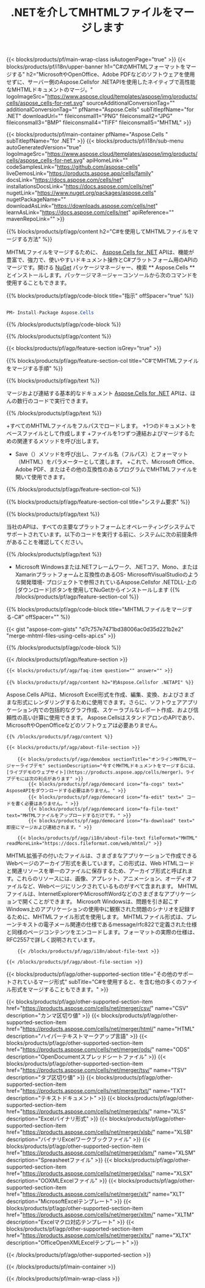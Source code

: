 ﻿---
title: .NETを介してMHTMLファイルをマージします 
weight: 2610
url: /ja/net/merger/mhtml/ 
description: .NETフレームワーク、.NETコア、Mono、またはXamarinプラットフォームでMHTMLドキュメントを組み合わせるためのC#ソースコード。
---
{{< blocks/products/pf/main-wrap-class isAutogenPage="true" >}}
{{< blocks/products/pf/i18n/upper-banner h1="C#のMHTMLフォーマットをマージする" h2="MicrosoftやOpenOffice、Adobe PDFなどのソフトウェアを使用せずに、サーバー側のAspose.Cellsfor .NETAPIを使用したネイティブで高性能なMHTMLドキュメントのマージ。" logoImageSrc="https://www.aspose.cloud/templates/aspose/img/products/cells/aspose_cells-for-net.svg" sourceAdditionalConversionTag="" additionalConversionTag="" pfName="Aspose.Cells" subTitlepfName="for .NET" downloadUrl="" fileiconsmall1="PNG" fileiconsmall2="JPG" fileiconsmall3="BMP" fileiconsmall4="TIFF" fileiconsmall5="MHTML" >}}

{{< blocks/products/pf/main-container pfName="Aspose.Cells " subTitlepfName="for .NET" >}}
{{< blocks/products/pf/i18n/sub-menu autoGeneratedVersion="true" logoImageSrc="https://www.aspose.cloud/templates/aspose/img/products/cells/aspose_cells-for-net.svg" apiHomeLink="" codeSamplesLink="https://github.com/aspose-cells" liveDemosLink="https://products.aspose.app/cells/family" docsLink="https://docs.aspose.com/cells/net" installationsDocsLink="https://docs.aspose.com/cells/net" nugetLink="https://www.nuget.org/packages/aspose.cells" nugetPackageName="" downloadAsLink="https://downloads.aspose.com/cells/net" learnAsLink="https://docs.aspose.com/cells/net" apiReference="" mavenRepoLink="" >}}

{{% blocks/products/pf/agp/content h2="C#を使用してMHTMLファイルをマージする方法" %}}

 MHTMLファイルをマージするために、
 [Aspose.Cells for .NET](https://products.aspose.com/cells/net) 
 APIは、機能が豊富で、強力で、使いやすいドキュメント操作とC#プラットフォーム用のAPIのマージです。開ける
 [NuGet](https://www.nuget.org/packages/aspose.cells) 
 パッケージマネージャー、検索
 ** Aspose.Cells ** 
 とインストールします。パッケージマネージャーコンソールから次のコマンドを使用することもできます。

{{% blocks/products/pf/agp/code-block title="指示" offSpacer="true" %}}

```cs

PM> Install-Package Aspose.Cells


```

{{% /blocks/products/pf/agp/code-block %}}

{{% /blocks/products/pf/agp/content %}}

{{< blocks/products/pf/agp/feature-section isGrey="true" >}}

{{% blocks/products/pf/agp/feature-section-col title="C#でMHTMLファイルをマージする手順" %}}

{{% blocks/products/pf/agp/text %}}

 マージおよび連結する基本的なドキュメント
 [Aspose.Cells for .NET](https://products.aspose.com/cells/net) 
 APIは、ほんの数行のコードで実行できます。

{{% /blocks/products/pf/agp/text %}}

+すべてのMHTMLファイルをフルパスでロードします。
+1つのドキュメントをベースファイルとして作成します
+ファイルを1つずつ連結およびマージするための関連するメソッドを呼び出します。
+ Save（）メソッドを呼び出し、ファイル名（フルパス）とフォーマット（MHTML）をパラメーターとして渡します。
+これで、Microsoft Office、Adobe PDF、またはその他の互換性のあるプログラムでMHTMLファイルを開いて使用できます。

{{% /blocks/products/pf/agp/feature-section-col %}}

{{% blocks/products/pf/agp/feature-section-col title="システム要求" %}}

{{% blocks/products/pf/agp/text %}}

 当社のAPIは、すべての主要なプラットフォームとオペレーティングシステムでサポートされています。以下のコードを実行する前に、システムに次の前提条件があることを確認してください。

{{% /blocks/products/pf/agp/text %}}

- Microsoft Windowsまたは.NETフレームワーク、.NETコア、Mono、またはXamarinプラットフォームと互換性のあるOS- MicrosoftVisualStudioのような開発環境- プロジェクトで参照されているAspose.Cellsfor .NETDLL-上の[ダウンロード]ボタンを使用してNuGetからインストールします
{{% /blocks/products/pf/agp/feature-section-col %}}

{{% blocks/products/pf/agp/code-block title="MHTMLファイルをマージする-C#" offSpacer="" %}}

{{< gist "aspose-com-gists" "d7c757e7471bd38006ac0d35d221b2e2" "merge-mhtml-files-using-cells-api.cs" >}}

{{% /blocks/products/pf/agp/code-block %}}

{{< /blocks/products/pf/agp/feature-section >}}

    {{< blocks/products/pf/agp/faq-item question="" answer="" >}}
 

<!-- aboutfile Starts -->

    {{% blocks/products/pf/agp/content h2="約Aspose.Cellsfor .NETAPI" %}}

 Aspose.Cells APIは、Microsoft Excel形式を作成、編集、変換、およびさまざまな形式にレンダリングするために使用できます。さらに、ソフトウェアアプリケーション内での包括的なグラフ作成、スケーラブルなレポート作成、および信頼性の高い計算に使用できます。 Aspose.CellsはスタンドアロンのAPIであり、MicrosoftやOpenOfficeなどのソフトウェアは必要ありません。  



    {{% /blocks/products/pf/agp/content %}}

    {{< blocks/products/pf/agp/about-file-section >}}

        {{< blocks/products/pf/agp/demobox sectionTitle="オンラインMHTMLマージャーライブデモ" sectionDescription="今すぐMHTMLドキュメントをマージするには、 [ライブデモのウェブサイト](https://products.aspose.app/cells/merger)。ライブデモには次の利点があります" >}}
            {{< blocks/products/pf/agp/democard icon="fa-cogs" text=" AsposeAPIをダウンロードする必要はありません。" >}}
            {{< blocks/products/pf/agp/democard icon="fa-edit" text=" コードを書く必要はありません。" >}}
            {{< blocks/products/pf/agp/democard icon="fa-file-text" text="MHTMLファイルをアップロードするだけです。" >}}
            {{< blocks/products/pf/agp/democard icon="fa-download" text=" 即座にマージおよび連結されます。" >}}

        {{< blocks/products/pf/agp/i18n/about-file-text fileFormat="MHTML" readMoreLink="https://docs.fileformat.com/web/mhtml/" >}}
MHTML拡張子の付いたファイルは、さまざまなアプリケーションで作成できるWebページのアーカイブ形式を表しています。この形式は、Web HTMLコードと関連リソースを単一のファイルに保存するため、アーカイブ形式と呼ばれます。これらのリソースには、画像、アプレット、アニメーション、オーディオファイルなど、Webページにリンクされているものがすべて含まれます。 MHTMLファイルは、InternetExplorerやMicrosoftWordなどのさまざまなアプリケーションで開くことができます。 Microsoft Windowsは、問題を引き起こすWindows上のアプリケーションの使用中に観察された問題のシナリオを記録するために、MHTMLファイル形式を使用します。 MHTMLファイル形式は、プレーンテキストの電子メール関連の仕様であるmessage/rfc822で定義された仕様と同様のページコンテンツをエンコードします。フォーマットの実際の仕様は、RFC2557で詳しく説明されています。 

        {{< /blocks/products/pf/agp/i18n/about-file-text >}}

    {{< /blocks/products/pf/agp/about-file-section >}}

<!-- aboutfile Ends -->

{{< blocks/products/pf/agp/other-supported-section title="その他のサポートされているマージ形式" subTitle="C#を使用すると、を含む他の多くのファイル形式をマージすることもできます。" >}}

{{< blocks/products/pf/agp/other-supported-section-item href="https://products.aspose.com/cells/net/merger/csv/" name="CSV" description="カンマ区切り値" >}}
{{< blocks/products/pf/agp/other-supported-section-item href="https://products.aspose.com/cells/net/merger/html/" name="HTML" description="ハイパーテキストマークアップ言語" >}}
{{< blocks/products/pf/agp/other-supported-section-item href="https://products.aspose.com/cells/net/merger/ods/" name="ODS" description="OpenDocumentスプレッドシートファイル" >}}
{{< blocks/products/pf/agp/other-supported-section-item href="https://products.aspose.com/cells/net/merger/tsv/" name="TSV" description="タブ区切り値" >}}
{{< blocks/products/pf/agp/other-supported-section-item href="https://products.aspose.com/cells/net/merger/txt/" name="TXT" description="テキストドキュメント" >}}
{{< blocks/products/pf/agp/other-supported-section-item href="https://products.aspose.com/cells/net/merger/xls/" name="XLS" description="Excelバイナリ形式" >}}
{{< blocks/products/pf/agp/other-supported-section-item href="https://products.aspose.com/cells/net/merger/xlsb/" name="XLSB" description="バイナリExcelワークブックファイル" >}}
{{< blocks/products/pf/agp/other-supported-section-item href="https://products.aspose.com/cells/net/merger/xlsm/" name="XLSM" description="Spreasheetファイル" >}}
{{< blocks/products/pf/agp/other-supported-section-item href="https://products.aspose.com/cells/net/merger/xlsx/" name="XLSX" description="OOXMLExcelファイル" >}}
{{< blocks/products/pf/agp/other-supported-section-item href="https://products.aspose.com/cells/net/merger/xlt/" name="XLT" description="MicrosoftExcelテンプレート" >}}
{{< blocks/products/pf/agp/other-supported-section-item href="https://products.aspose.com/cells/net/merger/xltm/" name="XLTM" description="Excelマクロ対応テンプレート" >}}
{{< blocks/products/pf/agp/other-supported-section-item href="https://products.aspose.com/cells/net/merger/xltx/" name="XLTX" description="OfficeOpenXMLExcelテンプレート" >}}

{{< /blocks/products/pf/agp/other-supported-section >}}

{{< /blocks/products/pf/main-container >}}
    
{{< /blocks/products/pf/main-wrap-class >}}